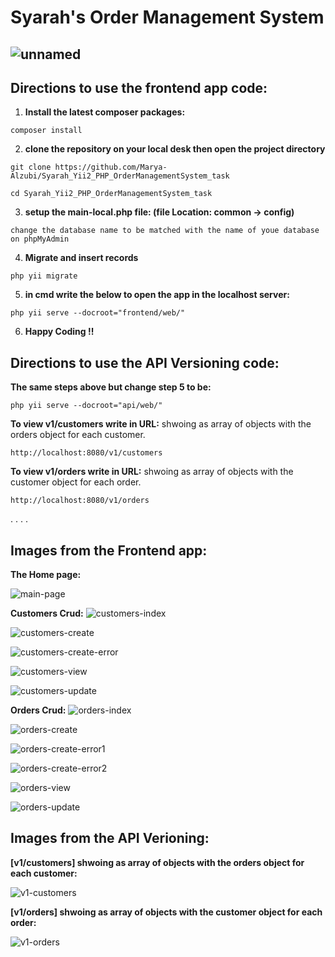 # Syarah's Order Management System 
![unnamed](https://user-images.githubusercontent.com/71829413/163796308-55dfcff3-ff88-40cd-9d99-cfabdad186a7.png)
----------------------------------------------------------------------

## Directions to use the frontend app code:
1. **Install the latest composer packages:**
```
composer install
```
2. **clone the repository on your local desk then open the project directory**
```
git clone https://github.com/Marya-Alzubi/Syarah_Yii2_PHP_OrderManagementSystem_task
```
```
cd Syarah_Yii2_PHP_OrderManagementSystem_task
```
3. **setup the main-local.php file: (file Location: common -> config)**
```
change the database name to be matched with the name of youe database on phpMyAdmin
```
4. **Migrate and insert records**
```
php yii migrate
```
5. **in cmd write the below to open the app in the localhost server:**
```
php yii serve --docroot="frontend/web/"
```
6. **Happy Coding !!**

## Directions to use the API Versioning code:
**The same steps above but change step 5 to be:**
```
php yii serve --docroot="api/web/"
```
**To view v1/customers write in URL:**
shwoing as array of objects with the orders object for each customer.
```
http://localhost:8080/v1/customers
```
**To view v1/orders write in URL:**
shwoing as array of objects with the customer object for each order.
```
http://localhost:8080/v1/orders
```
.
.
.
.
## Images from the Frontend app:
**The Home page:**

![main-page](https://user-images.githubusercontent.com/71829413/153700776-7694e214-5955-4eb2-8ced-812b64ccec22.PNG)


**Customers Crud:**
![customers-index](https://user-images.githubusercontent.com/71829413/153700683-41339bce-a4c3-45bf-a275-bfd4b05f3ae3.PNG)

![customers-create](https://user-images.githubusercontent.com/71829413/153700691-9fb5d38c-13a8-40b8-8291-7eeb01c7923b.PNG)

![customers-create-error](https://user-images.githubusercontent.com/71829413/153700698-5ba29fa2-b704-47c1-95d4-764304c3aad0.PNG)

![customers-view](https://user-images.githubusercontent.com/71829413/153700703-5959b939-efbc-4440-a662-a82adbd32b1b.PNG)

![customers-update](https://user-images.githubusercontent.com/71829413/153700706-3bc3490a-960c-462b-95fd-11d646ae8814.PNG)

**Orders Crud:**
![orders-index](https://user-images.githubusercontent.com/71829413/153700725-1a7e5aa4-e799-4c3a-85ce-bfae4fbbed1c.PNG)

![orders-create](https://user-images.githubusercontent.com/71829413/153700735-8fe6c5d7-4b96-480d-900d-db6573752e44.PNG)

![orders-create-error1](https://user-images.githubusercontent.com/71829413/153700737-602638b7-29b9-423c-848a-eecb55c737e8.PNG)

![orders-create-error2](https://user-images.githubusercontent.com/71829413/153700738-9a56f3e9-7f7d-4e30-a7a3-84aaa40dc230.PNG)

![orders-view](https://user-images.githubusercontent.com/71829413/153700744-2fd6df58-c9ae-4bbb-8056-d17a99b9a73b.PNG)

![orders-update](https://user-images.githubusercontent.com/71829413/153700746-1160ffa1-524f-40ec-93e4-99366b21e82f.PNG)

## Images from the API Verioning:
**[v1/customers]  shwoing as array of objects with the orders object for each customer:**

![v1-customers](https://user-images.githubusercontent.com/71829413/153700818-b984dac8-af49-44c9-8a02-4e8482a127aa.PNG)

**[v1/orders] shwoing as array of objects with the customer object for each order:**

![v1-orders](https://user-images.githubusercontent.com/71829413/153700906-6b4789ef-4af4-4496-b123-10435d69948f.PNG)


